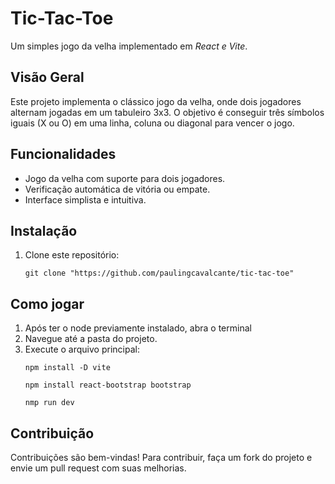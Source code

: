 <!DOCTYPE html>
<html lang="pt-BR">
<head>
    <meta charset="UTF-8">
    <meta name="viewport" content="width=device-width, initial-scale=1.0">
  <link rel="stylesheet" href="https://cdn.jsdelivr.net/npm/bootstrap-icons@1.11.3/font/bootstrap-icons.min.css">
</head>
<body>

<h1>Tic-Tac-Toe</h1>
<p>Um simples jogo da velha implementado em <em>React e Vite</em>.</p>

<h2>Visão Geral</h2>
<p>
    Este projeto implementa o clássico jogo da velha, onde dois jogadores alternam jogadas em um tabuleiro 3x3. 
    O objetivo é conseguir três símbolos iguais (X ou O) em uma linha, coluna ou diagonal para vencer o jogo.
<i class="bi bi-playstation"></i>
</p>

<h2>Funcionalidades</h2>
<ul>
    <li>Jogo da velha com suporte para dois jogadores.</li>
    <li>Verificação automática de vitória ou empate.</li>
    <li>Interface simplista e intuitiva.</li>
</ul>

<h2>Instalação</h2>
<ol>
    <li>Clone este repositório:</li>
    <pre><code>git clone "https://github.com/paulingcavalcante/tic-tac-toe"</code></pre>
  
</ol>

<h2>Como jogar</h2>
<ol>
    <li>Após ter o node previamente instalado, abra o terminal</li>
    <li>Navegue até a pasta do projeto.</li>
    <li>Execute o arquivo principal:</li>
    <pre><code>npm install -D vite</code></pre>
    <pre><code>npm install react-bootstrap bootstrap</code></pre>
    <pre><code>nmp run dev</code></pre>
</ol>

<h2>Contribuição</h2>
<p>
    Contribuições são bem-vindas! Para contribuir, faça um fork do projeto e envie um pull request com suas melhorias.
</p>

</body>
</html>
